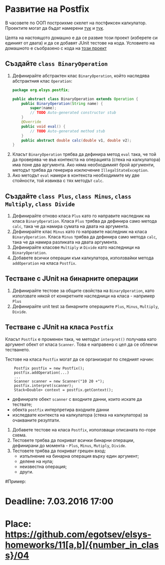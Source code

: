 # Развитие на Postfix

В часовете по ООП построихме скелет на постфиксен калкулатор. Проектите могат да бъдат намерени
[тук](https://github.com/egotsev/elsys/tree/master/Java/2016-02-24-PostfixCalculator) и 
[тук](https://github.com/lchorbadjiev/teach2015-2016/tree/master/LearnJava02).

Целта на настоящото домашно е да се развие този проект (изберете си единият от двата) и да се добавят JUnit тестове на кода. Условието на домашното е съобразено с кода на [този проект](https://github.com/lchorbadjiev/teach2015-2016/tree/master/LearnJava02)

## Създайте `class BinaryOperation`

1.	Дефинирайте абстрактен клас `BinaryOperation`, който наследява абстрактния клас `Operation`:
	```java
	package org.elsys.postfix;
	
	public abstract class BinaryOperation extends Operation {
		public BinaryOperation(String name) {
			super(name);
			// TODO Auto-generated constructor stub
		}
		@Override
		public void eval() {
			// TODO Auto-generated method stub
		}
		public abstract double calc(double v1, double v2);
	}
	```
2.	Класът `BinaryOperation` трябва да дефинира метод `eval` така, че той да проверява че във контекста на операцията (стека на калкулатора) има поне два аргумента. Ако няма необходимият брой аргументи, методът трябва да генерира изключение `IllegalStateException`.
3.	Ако методът `eval` намери в контекста необходимите му двe стойности, той извиква с тях методът `calc`.

## Създайте `class Plus`, `class Minus`, `class Multiply`, `class Divide`

1. Дефинирайте отново класа `Plus` като го направите наследник на класа `BinaryOperation`. Класа `Plus` трябва да дефинира само метода `calc`, така че да намира сумата на двата на аргумента.
2. Дефинирайте клас `Minus` като го направите наследник на класа `BinaryOperation`. Класа `Minus` трябва да дефинира само метода `calc`, така че да намира разликата на двата аргумента.
3. Дефинирайте класове `Multiply` и `Divide` като наследници на `BinaryOperation`.
4. Добавете всички операции към калкулатора, използвайки метода `addOperation` на класа `Postfix`.

## Тестване с JUnit на бинарните операции

1. Дефинирайте тестове за общите свойства на `BinaryOperation`, като използвате някой от конкретните наследници на класа - например `Plus`
2. Дефинирайте unit test за бинарните операциите `Plus`, `Minus`, `Multiply`, `Divide`.

## Тестване с JUnit на класа `Postfix`
Класът `Postfix` е променен така, че методът `interpret()` получава като аргумент обект от класа `Scanner`. Това е направено с цел да се облекчи тестването. 

Тестове на класа `Postfix` могат да се организират по следният начин:
```
	Postfix postfix = new Postfix();
	postfix.addOperation(...)
	...
	Scanner scanner = new Scanner("10 20 +");
	postfix.interpret(scanner);
	Stack<Double> context = postfix.getContext();

```
* дефинирате обект `scanner` с входните данни, които искате да тествате;
* обекта `postfix` интерпретира входните данни
* изследвате контекста на калкулатора (стека на калкулатора) за очакваните резултати.  

1. Добавете тестове на класа `Postfix`, използващи описаната по-горе схема.
2. Тестовете трябва да покриват всички бинарни операции, дефинирани до момента - `Plus`, `Minus`, `Mutiply`, `Divide`.
3. Тестовете трябва да покриват грешен вход:
	* изпълнение на бинарна операция върху един аргумент;
	* делене на нула;
	* неизвестна операция;
	* други.
	

#Пример:

# Deadline: 7.03.2016 17:00
# Place: https://github.com/egotsev/elsys-homeworks/11[a,b]/{number_in_class}/04


